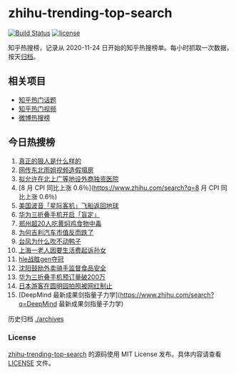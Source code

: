 # zhihu-trending-top-search

[![Build Status](https://github.com/justjavac/zhihu-trending-top-search/workflows/ci/badge.svg?branch=main)](https://github.com/justjavac/zhihu-trending-top-search/actions)
[![license](https://img.shields.io/github/license/justjavac/zhihu-trending-top-search)](https://github.com/justjavac/zhihu-trending-top-search/blob/main/LICENSE)

知乎热搜榜，记录从 2020-11-24
日开始的知乎热搜榜单。每小时抓取一次数据，按天[归档](./archives)。

## 相关项目

- [知乎热门话题](https://github.com/justjavac/zhihu-trending-hot-questions)
- [知乎热门视频](https://github.com/justjavac/zhihu-trending-hot-video)
- [微博热搜榜](https://github.com/justjavac/weibo-trending-hot-search)

## 今日热搜榜

<!-- BEGIN -->
<!-- 最后更新时间 Thu Sep 12 2024 20:13:15 GMT+0800 (China Standard Time) -->

1. [真正的狠人是什么样的](https://www.zhihu.com/search?q=真正的狠人是什么样的)
1. [网传东北雨姐视频造假塌房](https://www.zhihu.com/search?q=网传东北雨姐视频造假塌房)
1. [拟允许在北上广等地设外商独资医院](https://www.zhihu.com/search?q=拟允许在北上广等地设外商独资医院)
1. [8 月 CPI 同比上涨 0.6％](https://www.zhihu.com/search?q=8 月 CPI 同比上涨
   0.6％)
1. [美国波音「星际客机」飞船返回地球](https://www.zhihu.com/search?q=美国波音「星际客机」飞船返回地球)
1. [华为三折叠手机开启「盲定」](https://www.zhihu.com/search?q=华为三折叠手机开启「盲定」)
1. [郑州超20人吃黄焖鸡食物中毒](https://www.zhihu.com/search?q=郑州超20人吃黄焖鸡食物中毒)
1. [为何吉利汽车市值反而跌了](https://www.zhihu.com/search?q=为何吉利汽车市值反而跌了)
1. [台风为什么吹不动鸭子](https://www.zhihu.com/search?q=台风为什么吹不动鸭子)
1. [上海一老人因要生活费起诉孙女](https://www.zhihu.com/search?q=上海一老人因要生活费起诉孙女)
1. [hle战胜gen夺冠](https://www.zhihu.com/search?q=hle战胜gen夺冠)
1. [沈阳鼓励外卖骑手监督食品安全](https://www.zhihu.com/search?q=沈阳鼓励外卖骑手监督食品安全)
1. [华为三折叠手机预订量破200万](https://www.zhihu.com/search?q=华为三折叠手机预订量破200万)
1. [日本游客在圆明园拍照被网红制止](https://www.zhihu.com/search?q=日本游客在圆明园拍照被网红制止)
1. [DeepMind 最新成果剑指量子力学](https://www.zhihu.com/search?q=DeepMind
   最新成果剑指量子力学)

<!-- END -->

历史归档 [./archives](./archives)

### License

[zhihu-trending-top-search](https://github.com/justjavac/zhihu-trending-top-search)
的源码使用 MIT License 发布。具体内容请查看 [LICENSE](./LICENSE) 文件。
